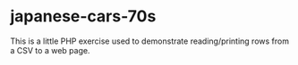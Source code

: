 # japanese-cars-70s
This is a little PHP exercise used to demonstrate reading/printing rows from a CSV to a web page.
